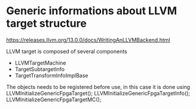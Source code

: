 # Generic informations about LLVM target structure
https://releases.llvm.org/13.0.0/docs/WritingAnLLVMBackend.html

LLVM target is composed of several components
* LLVMTargetMachine
* TargetSubtargetInfo
* TargetTransformInfoImplBase

The objects needs to be registered before use, in this case it is done using
LLVMInitializeGenericFpgaTarget();
LLVMInitializeGenericFpgaTargetInfo();
LLVMInitializeGenericFpgaTargetMC();